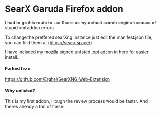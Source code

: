 # SearX Garuda Firefox addon

I had to go this route to use Searx as my default search engine because of stupid xml addon errors.

To change the preffered searXng instance just edit the manifest.json file, you can find them at (https://searx.space/)

I have included my mozilla signed unlisted .xpi addon in here for easier install. 

#### Forked from 

https://github.com/Erghel/SearXNG-Web-Extension

#### Why unlisted?

This is my first addon, i tough the review process would be faster. And theres already a ton of these. 
